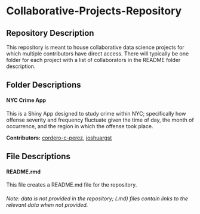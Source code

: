 Collaborative-Projects-Repository
================

## Repository Description

This repository is meant to house collaborative data science projects
for which multiple contributors have direct access. There will typically
be one folder for each project with a list of collaborators in the
README folder description.

## Folder Descriptions

#### NYC Crime App

This is a Shiny App designed to study crime within NYC; specifically how
offense severity and frequency fluctuate given the time of day, the
month of occurrence, and the region in which the offense took place.

**Contributors:** [cordero-c-perez](https://github.com/cordero-c-perez),
[joshuargst](https://github.com/joshuargst)

## File Descriptions

#### README.rmd

This file creates a README.md file for the repository.

###### Note: data is not provided in the repository; (.md) files contain links to the relevant data when not provided.

